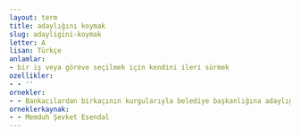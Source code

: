 ```yaml
---
layout: term
title: adaylığını koymak
slug: adayligini-koymak
letter: A
lisan: Türkçe
anlamlar:
- bir iş veya göreve seçilmek için kendini ileri sürmek
ozellikler:
- - ''
ornekler:
- - Bankacılardan birkaçının kurgularıyla belediye başkanlığına adaylığını koymuştu.
orneklerkaynak:
- - Memduh Şevket Esendal
---
```

